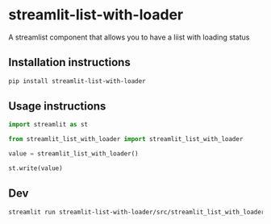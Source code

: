 # streamlit-list-with-loader

A streamlist component that allows you to have a liist with loading status

## Installation instructions 

```sh
pip install streamlit-list-with-loader
```

## Usage instructions

```python
import streamlit as st

from streamlit_list_with_loader import streamlit_list_with_loader

value = streamlit_list_with_loader()

st.write(value)
```

## Dev

```sh
streamlit run streamlit-list-with-loader/src/streamlit_list_with_loader/__init__.py
```